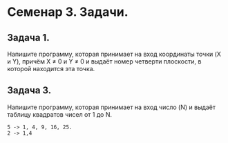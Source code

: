 # Семенар 3. Задачи.

## Задача 1. 

Напишите программу, которая принимает на вход координаты точки (X и Y), причём X ≠ 0 и Y ≠ 0 и выдаёт номер четверти плоскости, в которой находится эта точка.

## Задача 3.

Напишите программу, которая принимает на вход число (N) и выдаёт таблицу квадратов чисел от 1 до N.

    5 -> 1, 4, 9, 16, 25.
    2 -> 1,4
